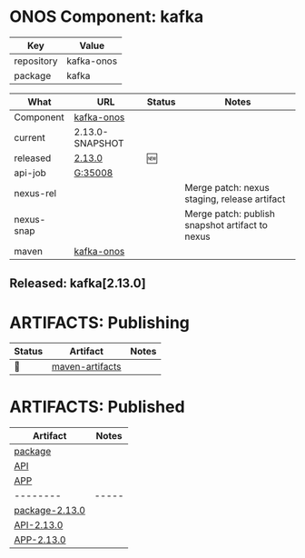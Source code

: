 ONOS Component: kafka
=====================

| Key        | Value
| ---------- | ---------- |
| repository | kafka-onos |
| package    | kafka      |  

| What | URL | Status | Notes |
| ---- | --- | ------ | ----- |
| Component  | [kafka-onos](https://gerrit.opencord.org/plugins/gitiles/kafka-onos) | | |
| current    | 2.13.0-SNAPSHOT | | |    
| released   | [2.13.0](https://mvnrepository.com/artifact/org.opencord/kafka-onos) | :new: | |
| api-job    | [G:35008](https://gerrit.opencord.org/c/kafka-onos/+/35008) | | |
| nexus-rel  | | | Merge patch: nexus staging, release artifact |
| nexus-snap | | | Merge patch: publish snapshot artifact to nexus |
| maven | [kafka-onos](https://mvnrepository.com/artifact/org.opencord/kafka-onos) | | | Release staged on nexus |

## Released: kafka[2.13.0]

ARTIFACTS: Publishing
=====================

| Status   | Artifact         | Notes |
| ------   | ---------------- | ----- |
| :hammer: | [maven-artifacts](maven-artifacts.md) | |

ARTIFACTS: Published
====================

| Artifact | Notes |
| -------- | ----- |
| [package](https://mvnrepository.com/artifact/org.opencord/kafka) | |
| [API](https://mvnrepository.com/artifact/org.opencord/kafka-api) | |
| [APP](https://mvnrepository.com/artifact/org.opencord/kafka-app) | |
| -------- | ----- |
| [package-2.13.0](https://mvnrepository.com/artifact/org.opencord/kafka/2.13.0) | |
| [API-2.13.0](https://mvnrepository.com/artifact/org.opencord/kafka-api/2.13.0) | |
| [APP-2.13.0](https://mvnrepository.com/artifact/org.opencord/kafka-app/2.13.0) | |
